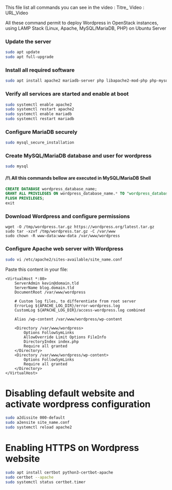This file list all commands you can see in the video : 
Titre_ Video : URL_Video 

All these command permit to deploy Wordpress in OpenStack instances, using LAMP Stack (Linux, Apache, MySQL/MariaDB, PHP) on Ubuntu Server

### Update the server

```bash
sudo apt update
sudo apt full-upgrade
```

### Install all required software

```bash
sudo apt install apache2 mariadb-server php libapache2-mod-php php-mysql php-curl php-gd php-mbstring php-xml php-xmlrpc php-soap php-intl php-zip certbot python3-certbot-apache
```

### Verify all services are started and enable at boot

```bash
sudo systemctl enable apache2
sudo systemctl restart apache2
sudo systemctl enable mariadb
sudo systemctl restart mariadb
```

### Configure MariaDB securely

```bash
sudo mysql_secure_installation
```

### Create MySQL/MariaDB database and user for wordpress

```bash
sudo mysql
```
#### /!\ All this commands bellow are executed in MySQL/MariaDB Shell

```sql
CREATE DATABASE wordpress_database_name;
GRANT ALL PRIVILEGES ON wordpress_database_name.* TO "wordpress_database_username"@"localhost" IDENTIFIED BY "wordpress_database_password";
FLUSH PRIVILEGES;
exit
```

### Download Wordpress and configure permissions

```
wget -O /tmp/wordpress.tar.gz https://wordpress.org/latest.tar.gz
sudo tar -xzvf /tmp/wordpress.tar.gz -C /var/www
sudo chown -R www-data:www-data /var/www/wordpress
```

### Configure Apache web server with Wordpress

```bash
sudo vi /etc/apache2/sites-available/site_name.conf
```
Paste this content in your file:
```vim
<VirtualHost *:80>
    ServerAdmin kevin@domain.tld
    ServerName blog.domain.tld
    DocumentRoot /var/www/wordpress

    # Custom log files, to differentiate from root server
    ErrorLog ${APACHE_LOG_DIR}/error-wordpress.log
    CustomLog ${APACHE_LOG_DIR}/access-wordpress.log combined
    
    Alias /wp-content /var/www/wordpress/wp-content

    <Directory /var/www/wordpress>
        Options FollowSymLinks
        AllowOverride Limit Options FileInfo
        DirectoryIndex index.php
        Require all granted
    </Directory>
    <Directory /var/www/wordpress/wp-content>
        Options FollowSymLinks
        Require all granted
    </Directory>
</VirtualHost>
```

# Disabling default website and activate wordpress configuration

```bash
sudo a2dissite 000-default
sudo a2ensite site_name.conf
sudo systemctl reload apache2
```

# Enabling HTTPS on Wordpress website

```bash
sudo apt install certbot python3-certbot-apache
sudo certbot --apache
sudo systemctl status certbot.timer
```
